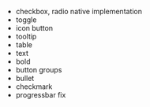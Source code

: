 - checkbox, radio native implementation
- toggle
- icon button
- tooltip
- table
- text
- bold
- button groups
- bullet
- checkmark
- progressbar fix
